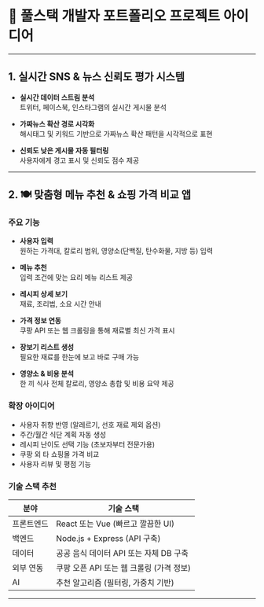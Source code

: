 # 📂 풀스택 개발자 포트폴리오 프로젝트 아이디어

---

## 1. 실시간 SNS & 뉴스 신뢰도 평가 시스템

- **실시간 데이터 스트림 분석**  
  트위터, 페이스북, 인스타그램의 실시간 게시물 분석

- **가짜뉴스 확산 경로 시각화**  
  해시태그 및 키워드 기반으로 가짜뉴스 확산 패턴을 시각적으로 표현

- **신뢰도 낮은 게시물 자동 필터링**  
  사용자에게 경고 표시 및 신뢰도 점수 제공

---

## 2. 🍽️ 맞춤형 메뉴 추천 & 쇼핑 가격 비교 앱

### 주요 기능

- **사용자 입력**  
  원하는 가격대, 칼로리 범위, 영양소(단백질, 탄수화물, 지방 등) 입력

- **메뉴 추천**  
  입력 조건에 맞는 요리 메뉴 리스트 제공

- **레시피 상세 보기**  
  재료, 조리법, 소요 시간 안내

- **가격 정보 연동**  
  쿠팡 API 또는 웹 크롤링을 통해 재료별 최신 가격 표시

- **장보기 리스트 생성**  
  필요한 재료를 한눈에 보고 바로 구매 가능

- **영양소 & 비용 분석**  
  한 끼 식사 전체 칼로리, 영양소 총합 및 비용 요약 제공

### 확장 아이디어

- 사용자 취향 반영 (알레르기, 선호 재료 제외 옵션)  
- 주간/월간 식단 계획 자동 생성  
- 레시피 난이도 선택 기능 (초보자부터 전문가용)  
- 쿠팡 외 타 쇼핑몰 가격 비교  
- 사용자 리뷰 및 평점 기능

### 기술 스택 추천

| 분야       | 기술 스택                            |
|------------|------------------------------------|
| 프론트엔드 | React 또는 Vue (빠르고 깔끔한 UI)   |
| 백엔드     | Node.js + Express (API 구축)        |
| 데이터     | 공공 음식 데이터 API 또는 자체 DB 구축 |
| 외부 연동  | 쿠팡 오픈 API 또는 웹 크롤링 (가격 정보) |
| AI         | 추천 알고리즘 (필터링, 가중치 기반) |

---

